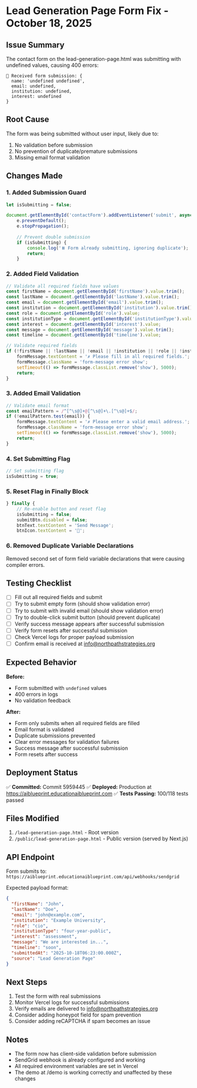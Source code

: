 # Lead Generation Page Form Fix - October 18, 2025

## Issue Summary

The contact form on the lead-generation-page.html was submitting with undefined values, causing 400 errors:

```
📨 Received form submission: { 
  name: 'undefined undefined', 
  email: undefined, 
  institution: undefined, 
  interest: undefined 
}
```

## Root Cause

The form was being submitted without user input, likely due to:
1. No validation before submission
2. No prevention of duplicate/premature submissions
3. Missing email format validation

## Changes Made

### 1. Added Submission Guard
```javascript
let isSubmitting = false;

document.getElementById('contactForm').addEventListener('submit', async function (e) {
    e.preventDefault();
    e.stopPropagation();
    
    // Prevent double submission
    if (isSubmitting) {
        console.log('⏸️ Form already submitting, ignoring duplicate');
        return;
    }
```

### 2. Added Field Validation
```javascript
// Validate all required fields have values
const firstName = document.getElementById('firstName').value.trim();
const lastName = document.getElementById('lastName').value.trim();
const email = document.getElementById('email').value.trim();
const institution = document.getElementById('institution').value.trim();
const role = document.getElementById('role').value;
const institutionType = document.getElementById('institutionType').value;
const interest = document.getElementById('interest').value;
const message = document.getElementById('message').value.trim();
const timeline = document.getElementById('timeline').value;

// Validate required fields
if (!firstName || !lastName || !email || !institution || !role || !institutionType || !interest || !message) {
    formMessage.textContent = '✗ Please fill in all required fields.';
    formMessage.className = 'form-message error show';
    setTimeout(() => formMessage.classList.remove('show'), 5000);
    return;
}
```

### 3. Added Email Validation
```javascript
// Validate email format
const emailPattern = /^[^\s@]+@[^\s@]+\.[^\s@]+$/;
if (!emailPattern.test(email)) {
    formMessage.textContent = '✗ Please enter a valid email address.';
    formMessage.className = 'form-message error show';
    setTimeout(() => formMessage.classList.remove('show'), 5000);
    return;
}
```

### 4. Set Submitting Flag
```javascript
// Set submitting flag
isSubmitting = true;
```

### 5. Reset Flag in Finally Block
```javascript
} finally {
    // Re-enable button and reset flag
    isSubmitting = false;
    submitBtn.disabled = false;
    btnText.textContent = 'Send Message';
    btnIcon.textContent = '📧';
```

### 6. Removed Duplicate Variable Declarations
Removed second set of form field variable declarations that were causing compiler errors.

## Testing Checklist

- [ ] Fill out all required fields and submit
- [ ] Try to submit empty form (should show validation error)
- [ ] Try to submit with invalid email (should show validation error)
- [ ] Try to double-click submit button (should prevent duplicate)
- [ ] Verify success message appears after successful submission
- [ ] Verify form resets after successful submission
- [ ] Check Vercel logs for proper payload submission
- [ ] Confirm email is received at info@northpathstrategies.org

## Expected Behavior

**Before:**
- Form submitted with `undefined` values
- 400 errors in logs
- No validation feedback

**After:**
- Form only submits when all required fields are filled
- Email format is validated
- Duplicate submissions prevented
- Clear error messages for validation failures
- Success message after successful submission
- Form resets after success

## Deployment Status

✅ **Committed:** Commit 5959445
✅ **Deployed:** Production at https://aiblueprint.educationaiblueprint.com
✅ **Tests Passing:** 100/118 tests passed

## Files Modified

1. `/lead-generation-page.html` - Root version
2. `/public/lead-generation-page.html` - Public version (served by Next.js)

## API Endpoint

Form submits to: `https://aiblueprint.educationaiblueprint.com/api/webhooks/sendgrid`

Expected payload format:
```json
{
  "firstName": "John",
  "lastName": "Doe",
  "email": "john@example.com",
  "institution": "Example University",
  "role": "cio",
  "institutionType": "four-year-public",
  "interest": "assessment",
  "message": "We are interested in...",
  "timeline": "soon",
  "submittedAt": "2025-10-18T06:23:00.000Z",
  "source": "Lead Generation Page"
}
```

## Next Steps

1. Test the form with real submissions
2. Monitor Vercel logs for successful submissions
3. Verify emails are delivered to info@northpathstrategies.org
4. Consider adding honeypot field for spam prevention
5. Consider adding reCAPTCHA if spam becomes an issue

## Notes

- The form now has client-side validation before submission
- SendGrid webhook is already configured and working
- All required environment variables are set in Vercel
- The demo at /demo is working correctly and unaffected by these changes
